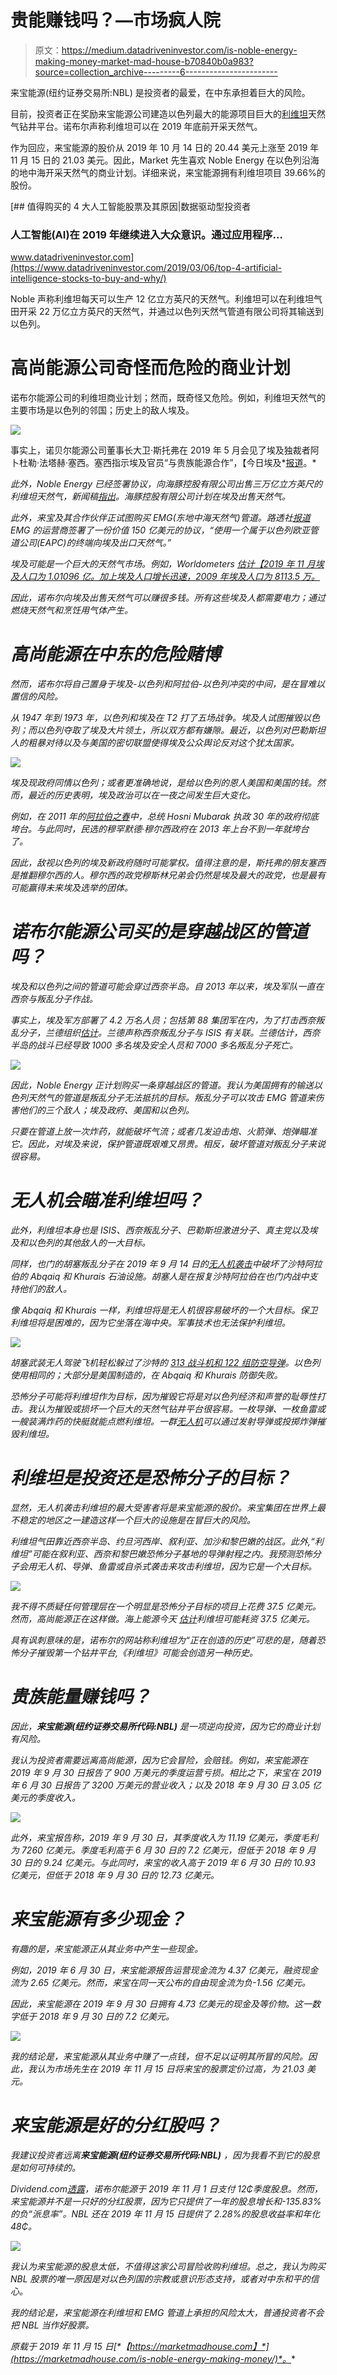 # 贵能赚钱吗？—市场疯人院

> 原文：<https://medium.datadriveninvestor.com/is-noble-energy-making-money-market-mad-house-b70840b0a983?source=collection_archive---------6----------------------->

来宝能源(纽约证券交易所:NBL) 是投资者的最爱，在中东承担着巨大的风险。

目前，投资者正在奖励来宝能源公司建造以色列最大的能源项目巨大的[利维坦](https://www.nblenergy.com/operations/leviathan-progress-update)天然气钻井平台。诺布尔声称利维坦可以在 2019 年底前开采天然气。

作为回应，来宝能源的股价从 2019 年 10 月 14 日的 20.44 美元上涨至 2019 年 11 月 15 日的 21.03 美元。因此，Market 先生喜欢 Noble Energy 在以色列沿海的地中海开采天然气的商业计划。详细来说，来宝能源拥有利维坦项目 39.66%的股份。

[](https://www.datadriveninvestor.com/2019/03/06/top-4-artificial-intelligence-stocks-to-buy-and-why/) [## 值得购买的 4 大人工智能股票及其原因|数据驱动型投资者

### 人工智能(AI)在 2019 年继续进入大众意识。通过应用程序…

www.datadriveninvestor.com](https://www.datadriveninvestor.com/2019/03/06/top-4-artificial-intelligence-stocks-to-buy-and-why/) 

Noble 声称利维坦每天可以生产 12 亿立方英尺的天然气。利维坦可以在利维坦气田开采 22 万亿立方英尺的天然气，并通过以色列天然气管道有限公司将其输送到以色列。

# 高尚能源公司奇怪而危险的商业计划

诺布尔能源公司的利维坦商业计划；然而，既奇怪又危险。例如，利维坦天然气的主要市场是以色列的邻国；历史上的敌人埃及。

![](img/5d1e5c2df3eee7c021c534d636ed1369.png)

事实上，诺贝尔能源公司董事长大卫·斯托弗在 2019 年 5 月会见了埃及独裁者阿卜杜勒·法塔赫·塞西。塞西指示埃及官员“与贵族能源合作”，【今日埃及*[报道](https://www.egypttoday.com/Article/1/70627/Noble-Energy-contemplates-boosting-investments-in-Egypt)。*

*此外，Noble Energy 已经签署协议，向海豚控股有限公司出售三万亿立方英尺的利维坦天然气，新闻稿[指出](https://www.businesswire.com/news/home/20191002005229/en/Noble-Energy-Amends-Gas-Sales-Contracts-Dolphinus)。海豚控股有限公司计划在埃及出售天然气。*

*此外，来宝及其合作伙伴正试图购买 EMG(东地中海天然气)管道。路透社[报道](https://www.reuters.com/article/us-israel-egypt/pipeline-operator-emg-signs-terminal-deal-for-israel-egypt-gas-exports-idUSKCN1VT07H) EMG 的运营商签署了一份价值 150 亿美元的协议，“使用一个属于以色列欧亚管道公司(EAPC)的终端向埃及出口天然气。”*

*埃及可能是一个巨大的天然气市场。例如，Worldometers [估计【2019 年 11 月埃及人口为 1.01096 亿。加上埃及人口增长迅速，2009 年埃及人口为 8113.5 万。](https://www.worldometers.info/world-population/egypt-population/)*

*因此，诺布尔向埃及出售天然气可以赚很多钱。所有这些埃及人都需要电力；通过燃烧天然气和烹饪用气体产生。*

# *高尚能源在中东的危险赌博*

*然而，诺布尔将自己置身于埃及-以色列和阿拉伯-以色列冲突的中间，是在冒难以置信的风险。*

*从 1947 年到 1973 年，以色列和埃及在 T2 打了五场战争。埃及人试图摧毁以色列；而以色列夺取了埃及大片领土，所以双方都有嫌隙。最近，以色列对巴勒斯坦人的粗暴对待以及与美国的密切联盟使得埃及公众舆论反对这个犹太国家。*

*![](img/08ea72992ee2a4620484bc0dfd960a0c.png)*

*埃及现政府同情以色列；或者更准确地说，是给以色列的恩人美国和美国的钱。然而，最近的历史表明，埃及政治可以在一夜之间发生巨大变化。*

*例如，在 2011 年的[阿拉伯之春](https://www.history.com/topics/middle-east/arab-spring)中，总统 Hosni Mubarak 执政 30 年的政府彻底垮台。与此同时，民选的穆罕默德·穆尔西政府在 2013 年上台不到一年就垮台了。*

*因此，敌视以色列的埃及新政府随时可能掌权。值得注意的是，斯托弗的朋友塞西是推翻穆尔西的人。穆尔西的政党穆斯林兄弟会仍然是埃及最大的政党，也是最有可能赢得未来埃及选举的团体。*

# *诺布尔能源公司买的是穿越战区的管道吗？*

*埃及和以色列之间的管道可能会穿过西奈半岛。自 2013 年以来，埃及军队一直在西奈与叛乱分子作战。*

*事实上，埃及军方部署了 4.2 万名人员；包括第 88 集团军在内，为了打击西奈叛乱分子，兰德组织[估计](https://www.rand.org/blog/2019/08/making-headway-against-the-sinai-insurgency.html)。兰德声称西奈叛乱分子与 ISIS 有关联。兰德估计，西奈半岛的战斗已经导致 1000 多名埃及安全人员和 7000 多名叛乱分子死亡。*

*![](img/0025ba6e0f34aed2095bdd0fac2b0a29.png)*

*因此，Noble Energy 正计划购买一条穿越战区的管道。我认为美国拥有的输送以色列天然气的管道是叛乱分子无法抵抗的目标。叛乱分子可以攻击 EMG 管道来伤害他们的三个敌人；埃及政府、美国和以色列。*

*只要在管道上放一次炸药，就能破坏气流；或者几发迫击炮、火箭弹、炮弹瞄准它。因此，对埃及来说，保护管道既艰难又昂贵。相反，破坏管道对叛乱分子来说很容易。*

# *无人机会瞄准利维坦吗？*

*此外，利维坦本身也是 ISIS、西奈叛乱分子、巴勒斯坦激进分子、真主党以及埃及和以色列的其他敌人的一大目标。*

*同样，也门的胡塞叛乱分子在 2019 年 9 月 14 日的[无人机袭击](https://marketmadhouse.com/lessons-we-can-learn-from-pearl-harbor/)中破坏了沙特阿拉伯的 Abqaiq 和 Khurais 石油设施。胡塞人是在报复沙特阿拉伯在也门内战中支持他们的敌人。*

*像 Abqaiq 和 Khurais 一样，利维坦将是无人机很容易破坏的一个大目标。保卫利维坦将是困难的，因为它坐落在海中央。军事技术也无法保护利维坦。*

*![](img/50b9645754e2a2bb289154d68d436c25.png)*

*胡塞武装无人驾驶飞机轻松躲过了沙特的 [313 战斗机和 122 组防空导弹](https://www.defensenews.com/global/mideast-africa/2015/03/26/saudi-arabia-the-gulf-s-best-equipped-military/)。以色列使用相同的；大部分是美国制造的，在 Abqaiq 和 Khurais 防御失败。*

*恐怖分子可能将利维坦作为目标，因为摧毁它将是对以色列经济和声誉的耻辱性打击。我认为摧毁或损坏一个巨大的天然气钻井平台很容易。一枚导弹、一枚鱼雷或一艘装满炸药的快艇就能点燃利维坦。一群[无人机](https://www.latimes.com/business/la-fi-drone-swarms-20190219-story.html)可以通过发射导弹或投掷炸弹摧毁利维坦。*

# *利维坦是投资还是恐怖分子的目标？*

*显然，无人机袭击利维坦的最大受害者将是来宝能源的股价。来宝集团在世界上最不稳定的地区之一建造这样一个巨大的设施是在冒巨大的风险。*

*利维坦气田靠近西奈半岛、约旦河西岸、叙利亚、加沙和黎巴嫩的战区。此外,“利维坦”可能在叙利亚、西奈和黎巴嫩恐怖分子基地的导弹射程之内。我预测恐怖分子会用无人机、导弹、鱼雷或自杀式袭击来攻击利维坦，因为它是一个大目标。*

*![](img/f576bf2047bf1eec0ed5dd366a92c11a.png)*

*我不得不质疑任何管理层在一个明显是恐怖分子目标的项目上花费 37.5 亿美元。然而，高尚能源正在这样做。*海上能源今天* [估计](https://www.offshoreenergytoday.com/noble-energy-leviathan-development-60-complete-first-gas-sales-in-2019/)利维坦可能耗资 37.5 亿美元。*

*具有讽刺意味的是，诺布尔的网站称利维坦为“正在创造的历史”可悲的是，随着恐怖分子摧毁第一个钻井平台,《利维坦》可能会创造另一种历史。*

# *贵族能量赚钱吗？*

*因此，**来宝能源(纽约证券交易所代码:NBL)** 是一项逆向投资，因为它的商业计划有风险。*

*我认为投资者需要远离高尚能源，因为它会冒险，会赔钱。例如，来宝能源在 2019 年 9 月 30 日报告了 900 万美元的季度运营亏损。相比之下，来宝在 2019 年 6 月 30 日报告了 3200 万美元的营业收入；以及 2018 年 9 月 30 日 3.05 亿美元的季度收入。*

*![](img/fca9ca4878e41c0c33cf943b33e847df.png)*

*此外，来宝报告称，2019 年 9 月 30 日，其季度收入为 11.19 亿美元，季度毛利为 7260 亿美元。季度毛利高于 6 月 30 日的 7.2 亿美元，但低于 2018 年 9 月 30 日的 9.24 亿美元。与此同时，来宝的收入高于 2019 年 6 月 30 日的 10.93 亿美元，但低于 2018 年 9 月 30 日的 12.73 亿美元。*

# *来宝能源有多少现金？*

*有趣的是，来宝能源正从其业务中产生一些现金。*

*例如，2019 年 6 月 30 日，来宝能源报告运营现金流为 4.37 亿美元，融资现金流为 2.65 亿美元。然而，来宝在同一天公布的自由现金流为负-1.56 亿美元。*

*因此，来宝能源在 2019 年 9 月 30 日拥有 4.73 亿美元的现金及等价物。这一数字低于 2018 年 9 月 30 日的 7.2 亿美元。*

*![](img/962655982d69f291a0b17a090fbb7c27.png)*

*我的结论是，来宝能源从其业务中赚了一点钱，但不足以证明其所冒的风险。因此，我认为市场先生在 2019 年 11 月 15 日将来宝的股票定价过高，为 21.03 美元。*

# *来宝能源是好的分红股吗？*

*我建议投资者远离**来宝能源(纽约证券交易所代码:NBL)** ，因为我看不到它的股息是如何可持续的。*

*Dividend.com[透露](https://www.dividend.com/dividend-stocks/basic-materials/independent-oil-and-gas/nbl-noble-energy/)，诺布尔能源于 2019 年 11 月 1 日支付 12₵季度股息。然而，来宝能源并不是一只好的分红股票，因为它只提供了一年的股息增长和-135.83%的负“派息率”。NBL 还在 2019 年 11 月 15 日提供了 2.28%的股息收益率和年化 48₵。*

*![](img/da98720c1a90f0462d8b528417597898.png)*

*我认为来宝能源的股息太低，不值得这家公司冒险收购利维坦。总之，我认为购买 NBL 股票的唯一原因是对以色列国的宗教或意识形态支持，或者对中东和平的信心。*

*我的结论是，来宝能源在利维坦和 EMG 管道上承担的风险太大，普通投资者不会把 NBL 当作好股票。*

**原载于 2019 年 11 月 15 日*[*【https://marketmadhouse.com】*](https://marketmadhouse.com/is-noble-energy-making-money/)*。**